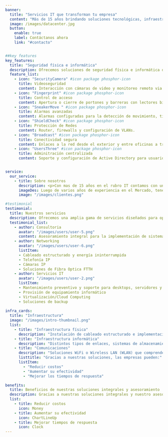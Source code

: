 ```yaml
---
banner:
  title: "Servicios IT que transforman tu empresa"
  content: "Más de 15 años brindando soluciones tecnológicas, infraestructura y seguridad para que tu empresa sea más eficiente, segura y competitiva."
  image: /images/datacenter.jpg
  button:
    enable: true
    label: Contáctanos ahora
    link: "#contacto"


##key features
key_features:
  title: "Seguridad física e informática"
  description: Ofrecemos soluciones de seguridad física e informática diseñadas para optimizar y proteger tu empresa
  feature_list:
    - icon: "SecurityCamera" #icon package phosphor-icon 
      title: Videoseguridad
      content: Interacción con cámaras de video y monitoreo remoto via web.
    - icon: "Fingerprint" #icon package phosphor-icon 
      title: Control de acceso
      content: Apertura o cierre de portones y barreras con lectores biométricos.
    - icon: "SneakerMove " #icon package phosphor-icon 
      title: Alarmas avanzadas
      content: Alarmas configuradas para la detección de movimiento, timbres, barreras infrarrojas o volumétricas
    - icon: "ShieldCheck" #icon package phosphor-icon 
      title: Protección de Redes
      content: Router, firewalls y configuración de VLANs.
    - icon: "Broadcast" #icon package phosphor-icon 
      title: Conectividad segura
      content: Enlaces a la red desde el exterior y entre oficinas a través de VPN.
    - icon: "UsersThree" #icon package phosphor-icon 
      title: Adminitración centralizada
      content: Soporte y configuración de Active Directory para usuarios.        


service:
  our_service:    
    - title: Sobre nosotros
      description: <p>Con mas de 15 años en el rubro IT contamos con un eficiente y capacitado equipo de trabajo en todos los niveles coordinando cada uno de los sectores de la empresa, desde la investigación hasta los servicios post venta, con los proveedores, colaboradores y clientes para lograr sus objetivos</p><p>El nacimiento de <b class="text-primary">Care4iT</b> es el resultado de la inversión y el esfuerzo tecnológico y la filosofía. La prioridad es la satisfacción total de nuestros clientes. Esto hace que nuestros servicios respondan a las máximas exigencias de calidad y que su empresa optimice los resultados.</p> <p>Creemos que hay espacio para la innovación en todos los ámbitos y trabajamos duro para ser referentes globales de la industria, nuestro éxito es hacer que nuestros clientes crezcan, alcanzando toda su potencialidad, y ese éxito depende, en parte, de la calidad de su información y de la velocidad con la que pueda ser comunicada, pudiendo responder a los cambios en forma oportuna, para así mejorar la gestión de sus equipos Se trata de un desafío que involucra cambios en la cultura y formas de trabajo.</p>
      imageDes: Luego de varios años de experiencia en el Mercado, tenemos muchas historias de éxito, crecimiento y fidelización para contar.
      image: "/images/clientes.png"

#testimonial
testimonial:
  title: Nuestros servicios
  description: Ofrecemos una amplia gama de servicios diseñados para optimizar y proteger tu empresa
  testimonial_list:
    - author: Consultoria
      avatar: "/images/users/user-5.png"
      content: Asesoramiento integral para la implementación de sistemas informáticos y de seguridad, resolución de problemas, migraciones de productos de software y hardware, reingeniería de procesos, seguimientos, análisis de funcionalidad e inteligencia de negocios.
    - author: Networking
      avatar: "/images/users/user-6.png"
      listItem:
      - Cableado estructurado y energía ininterrumpida
      - Telefonía IP
      - Cámaras IP
      - Soluciones de Fibra Optica FTTH
    - author: Servicios IT
      avatar: "/images/users/user-2.png"
      listItem:
      - Mantenimiento preventivo y soporte para desktops, servidores y redes
      - Provisión de equipamiento informático
      - Virtualización/Cloud Computing
      - Soluciones de backup
    
infra_cards:
  title: "Infraestructura"
  image: "/images/intro-thumbnail.png"
  list:
    - title: "Infraestructura física"
      description: "Instalación de cableado estructurado e implementación de redes WiFI. Estudio previo de la topología de red orientando la implementación a la optimización de los recursos y manteniendo los estándares de normalización. Instalación de centrales telefónicas VOIP y soluciones de telefonía IP."
    - title: "Infraestructura informática"
      description: "Distintos tipos de enlaces, sistemas de almacenamiento SAN, servidores y dispositivos de red. Consultoría externa con profesionales de amplia trayectoria en los temas que a su empresa le preocupa."
    - title: "Comunicaciones"
      description: "Soluciones WiFi o Wireless LAN (WLAN) que comprenden tanto enlaces punto a punto (entre oficinas, sucursales, dependencias, etc.) como puntos de acceso para computadoras personales dentro de las oficinas. En algunos casos puede prescindirse totalmente del cableado estructurado para interconectar los puntos de acceso."
      listtitle: "Gracias a nuestras soluciones, las empresas pueden:"
      listItem:
        - "Reducir costos"
        - "Aumentar su efectividad"
        - "Mejorar los tiempos de respuesta"

benefits:
  title: Beneficios de nuestras soluciones integrales y asesoramiento
  description: Gracias a nuestras soluciones integrales y nuestro asesoramiento, numerosas empresas pueden
  list:
    - title: Reducir costos
      icon: Money
    - title: Aumentar su efectividad
      icon: ChartLineUp
    - title: Mejorar tiempos de respuesta
      icon: Clock
---
```

